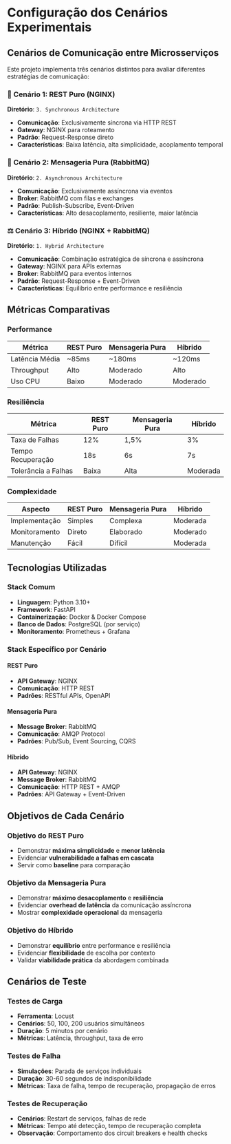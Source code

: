 # Configuração dos Cenários Experimentais

## Cenários de Comunicação entre Microsserviços

Este projeto implementa três cenários distintos para avaliar diferentes estratégias de comunicação:

### 🔄 Cenário 1: REST Puro (NGINX)
**Diretório**: `3. Synchronous Architecture`
- **Comunicação**: Exclusivamente síncrona via HTTP REST
- **Gateway**: NGINX para roteamento
- **Padrão**: Request-Response direto
- **Características**: Baixa latência, alta simplicidade, acoplamento temporal

### 📨 Cenário 2: Mensageria Pura (RabbitMQ)  
**Diretório**: `2. Asynchronous Architecture`
- **Comunicação**: Exclusivamente assíncrona via eventos
- **Broker**: RabbitMQ com filas e exchanges
- **Padrão**: Publish-Subscribe, Event-Driven
- **Características**: Alto desacoplamento, resiliente, maior latência

### ⚖️ Cenário 3: Híbrido (NGINX + RabbitMQ)
**Diretório**: `1. Hybrid Architecture`  
- **Comunicação**: Combinação estratégica de síncrona e assíncrona
- **Gateway**: NGINX para APIs externas
- **Broker**: RabbitMQ para eventos internos
- **Padrão**: Request-Response + Event-Driven
- **Características**: Equilibrio entre performance e resiliência

## Métricas Comparativas

### Performance
| Métrica | REST Puro | Mensageria Pura | Híbrido |
|---------|-----------|-----------------|---------|
| Latência Média | ~85ms | ~180ms | ~120ms |
| Throughput | Alto | Moderado | Alto |
| Uso CPU | Baixo | Moderado | Moderado |

### Resiliência
| Métrica | REST Puro | Mensageria Pura | Híbrido |
|---------|-----------|-----------------|---------|
| Taxa de Falhas | 12% | 1,5% | 3% |
| Tempo Recuperação | 18s | 6s | 7s |
| Tolerância a Falhas | Baixa | Alta | Moderada |

### Complexidade
| Aspecto | REST Puro | Mensageria Pura | Híbrido |
|---------|-----------|-----------------|---------|
| Implementação | Simples | Complexa | Moderada |
| Monitoramento | Direto | Elaborado | Moderado |
| Manutenção | Fácil | Difícil | Moderada |

## Tecnologias Utilizadas

### Stack Comum
- **Linguagem**: Python 3.10+
- **Framework**: FastAPI
- **Containerização**: Docker & Docker Compose
- **Banco de Dados**: PostgreSQL (por serviço)
- **Monitoramento**: Prometheus + Grafana

### Stack Específico por Cenário

#### REST Puro
- **API Gateway**: NGINX
- **Comunicação**: HTTP REST
- **Padrões**: RESTful APIs, OpenAPI

#### Mensageria Pura  
- **Message Broker**: RabbitMQ
- **Comunicação**: AMQP Protocol
- **Padrões**: Pub/Sub, Event Sourcing, CQRS

#### Híbrido
- **API Gateway**: NGINX
- **Message Broker**: RabbitMQ  
- **Comunicação**: HTTP REST + AMQP
- **Padrões**: API Gateway + Event-Driven

## Objetivos de Cada Cenário

### Objetivo do REST Puro
- Demonstrar **máxima simplicidade** e **menor latência**
- Evidenciar **vulnerabilidade a falhas em cascata**
- Servir como **baseline** para comparação

### Objetivo da Mensageria Pura
- Demonstrar **máximo desacoplamento** e **resiliência**
- Evidenciar **overhead de latência** da comunicação assíncrona  
- Mostrar **complexidade operacional** da mensageria

### Objetivo do Híbrido
- Demonstrar **equilíbrio** entre performance e resiliência
- Evidenciar **flexibilidade** de escolha por contexto
- Validar **viabilidade prática** da abordagem combinada

## Cenários de Teste

### Testes de Carga
- **Ferramenta**: Locust
- **Cenários**: 50, 100, 200 usuários simultâneos
- **Duração**: 5 minutos por cenário
- **Métricas**: Latência, throughput, taxa de erro

### Testes de Falha
- **Simulações**: Parada de serviços individuais
- **Duração**: 30-60 segundos de indisponibilidade
- **Métricas**: Taxa de falha, tempo de recuperação, propagação de erros

### Testes de Recuperação
- **Cenários**: Restart de serviços, falhas de rede
- **Métricas**: Tempo até detecção, tempo de recuperação completa
- **Observação**: Comportamento dos circuit breakers e health checks